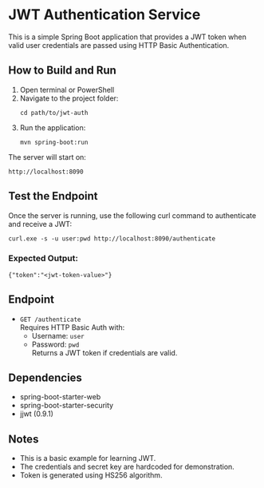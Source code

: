 # JWT Authentication Service

This is a simple Spring Boot application that provides a JWT token when valid user credentials are passed using HTTP Basic Authentication.

## How to Build and Run

1. Open terminal or PowerShell
2. Navigate to the project folder:
   ```
   cd path/to/jwt-auth
   ```
3. Run the application:
   ```
   mvn spring-boot:run
   ```

The server will start on:  
```
http://localhost:8090
```

## Test the Endpoint

Once the server is running, use the following curl command to authenticate and receive a JWT:

```
curl.exe -s -u user:pwd http://localhost:8090/authenticate
```

### Expected Output:
```
{"token":"<jwt-token-value>"}
```

## Endpoint

- `GET /authenticate`  
  Requires HTTP Basic Auth with:
  - Username: `user`
  - Password: `pwd`  
  Returns a JWT token if credentials are valid.

## Dependencies

- spring-boot-starter-web  
- spring-boot-starter-security  
- jjwt (0.9.1)

## Notes

- This is a basic example for learning JWT.
- The credentials and secret key are hardcoded for demonstration.
- Token is generated using HS256 algorithm.

